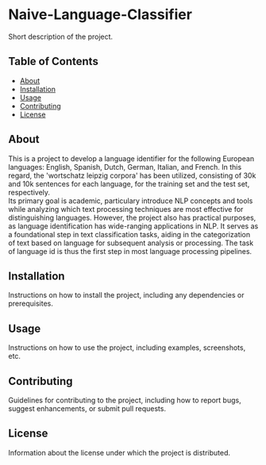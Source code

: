 # Naive-Language-Classifier
Short description of the project.

## Table of Contents

- [About](#about)
- [Installation](#installation)
- [Usage](#usage)
- [Contributing](#contributing)
- [License](#license)

## About

This is a project to develop a language identifier for the following European languages: English, Spanish, Dutch, German, Italian, and French. In this regard, the 'wortschatz leipzig corpora' has been utilized, consisting of 30k and 10k sentences for each language, for the training set and the test set, respectively.  
Its primary goal is academic, particulary introduce NLP concepts and tools while analyzing which text processing techniques are most effective for distinguishing languages. However, the project also has practical purposes, as language identification has wide-ranging applications in NLP. It serves as a foundational step in text classification tasks, aiding in the categorization of text based on language for subsequent analysis or processing. The task of language id is thus the first step in most language processing pipelines.


## Installation

Instructions on how to install the project, including any dependencies or prerequisites.

## Usage

Instructions on how to use the project, including examples, screenshots, etc.

## Contributing

Guidelines for contributing to the project, including how to report bugs, suggest enhancements, or submit pull requests.

## License

Information about the license under which the project is distributed.